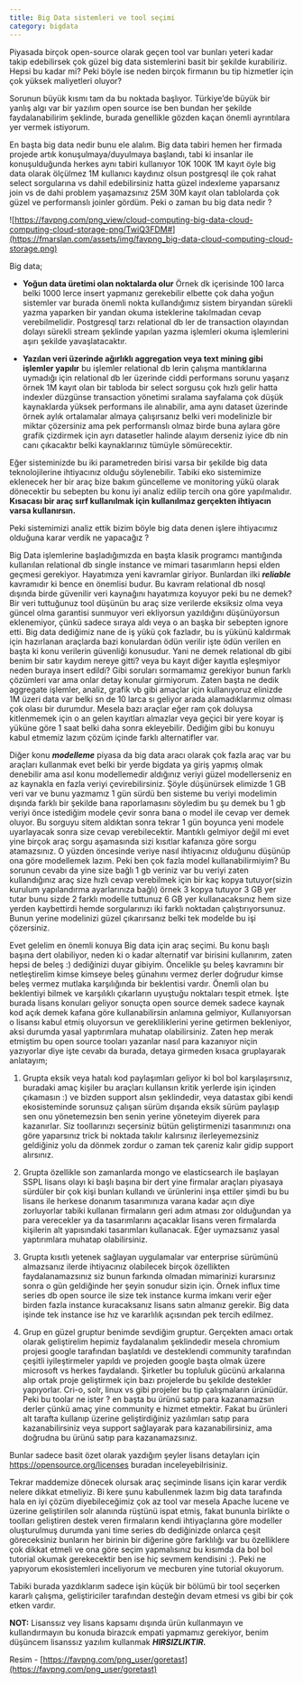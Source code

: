 ```yaml
---
title: Big Data sistemleri ve tool seçimi
category: bigdata
---
```




Piyasada birçok open-source olarak geçen tool var bunları yeteri kadar takip edebilirsek çok güzel big data sistemlerini basit bir şekilde kurabiliriz. Hepsi bu kadar mi? Peki böyle ise neden birçok firmanın bu tip hizmetler için çok yüksek maliyetleri oluyor? 

Sorunun büyük kısmı tam da bu noktada başlıyor. Türkiye’de büyük bir yanlış algı var bir yazılım open source ise ben bundan her şekilde faydalanabilirim şeklinde, burada genellikle gözden kaçan önemli ayrıntılara yer vermek istiyorum. 

En başta big data nedir bunu ele alalım. Big data tabiri hemen her firmada projede artık konuşulmaya/duyulmaya başlandı, tabi ki insanlar ile konuşulduğunda herkes aynı tabiri kullanıyor 10K 100K 1M kayıt öyle big data olarak ölçülmez 1M kullanıcı kaydınız olsun postgresql ile çok rahat select sorgularına vs dahil edebilirsiniz hatta güzel indexleme yaparsanız join vs de dahi problem yaşamazsınız 25M 30M kayıt olan tablolarda çok güzel ve performanslı joinler gördüm. Peki o zaman bu big data nedir ? 

![https://favpng.com/png_view/cloud-computing-big-data-cloud-computing-cloud-storage-png/TwiQ3FDM#](https://fmarslan.com/assets/img/favpng_big-data-cloud-computing-cloud-storage.png)


Big data;
* **Yoğun data üretimi olan noktalarda olur** Örnek dk içerisinde 100 larca belki 1000 lerce insert yapmanız gerekebilir elbette çok daha yoğun sistemler var burada önemli nokta kullandığımız sistem biryandan sürekli yazma yaparken bir yandan okuma isteklerine takılmadan cevap verebilmelidir. Postgresql tarzı relational db ler de transaction olayından dolayı sürekli stream şeklinde yapılan yazma işlemleri okuma işlemlerini aşırı şekilde yavaşlatacaktır.

* **Yazılan veri üzerinde ağırlıklı aggregation veya text mining gibi işlemler yapılır** bu işlemler relational db lerin çalışma mantıklarına uymadığı için relational db ler üzerinde ciddi performans sorunu yaşarız örnek 1M kayıt olan bir tabloda bir select sorgusu çok hızlı gelir hatta indexler düzgünse transaction yönetimi sıralama sayfalama çok düşük kaynaklarda yüksek performans ile alınabilir, ama aynı dataset üzerinde örnek aylık ortalamalar almaya çalışırsanız belki veri modelinizle bir miktar çözersiniz ama pek performanslı olmaz birde buna aylara göre grafik çizdirmek için ayrı datasetler halinde alayım derseniz iyice db nin canı çıkacaktır belki kaynaklarınız tümüyle sömürecektir.

Eğer sisteminizde bu iki parametreden birisi varsa bir şekilde big data teknolojilerine ihtiyacınız olduğu söylenebilir. Tabiki eko sistemimize eklenecek her bir araç bize bakım güncelleme ve monitoring yükü olarak dönecektir bu sebepten bu konu iyi analiz edilip tercih ona göre yapılmalıdır. __Kısacası bir araç sırf kullanılmak için kullanılmaz gerçekten ihtiyacın varsa kullanırsın.__

Peki sistemimizi analiz ettik bizim böyle big data denen işlere ihtiyacımız olduğuna karar verdik ne yapacağız ?

Big Data işlemlerine başladığımızda  en başta klasik programcı mantığında kullanılan relational db single instance ve mimari tasarımların hepsi elden geçmesi gerekiyor. Hayatımıza yeni kavramlar giriyor. Bunlardan ilki ***reliable*** kavramıdır ki bence en önemlisi budur. Bu kavram relational db nosql dışında birde güvenilir veri kaynağını hayatımıza koyuyor peki bu ne demek? Bir veri tuttuğunuz tool düşünün bu araç size verilerde eksiksiz olma veya güncel olma garantisi sunmuyor veri ekliyorsun yazıldığını düşünüyorsun eklenemiyor, çünkü sadece sıraya aldı veya o an başka bir sebepten ignore etti. Big data dediğimiz nane de iş yükü çok fazladır, bu is yükünü kaldırmak için hazırlanan araçlarda bazi konulardan ödün verilir işte ödün verilen en başta ki konu verilerin güvenliği konusudur. Yani ne demek relational db gibi benim bir satır kaydım nereye gitti? veya bu kayıt diğer kayıtla eşleşmiyor neden buraya insert edildi? Gibi soruları sormamamız gerekiyor bunun farklı çözümleri var ama onlar detay konular girmiyorum.  Zaten başta ne dedik aggregate işlemler, analiz, grafik vb gibi amaçlar için kullanıyoruz elinizde 1M üzeri data var  belki sn de 10 larca sı geliyor arada alamadıklarımız olması çok olası bir durumdur. Mesela bazı araçlar eğer ram çok doluysa kitlenmemek için o an gelen kayıtları almazlar veya geçici bir yere koyar iş yüküne göre 1 saat belki daha sonra ekleyebilir. Dediğim gibi bu konuyu kabul etmemiz lazım çözüm içinde farklı alternatifler var.

Diğer konu ***modelleme*** piyasa da big data aracı olarak çok fazla araç var bu araçları kullanmak evet belki bir yerde bigdata ya giriş yapmış olmak denebilir ama asıl konu modellemedir aldığınız veriyi güzel modellerseniz en az kaynakla en fazla veriyi çevirebilirsiniz. Şöyle düşünürsek elimizde 1 GB veri var ve bunu yazmamız 1 gün sürdü ben sisteme bu veriyi modelimin dışında farklı bir şekilde bana raporlamasını söyledim bu şu demek bu 1 gb veriyi önce istediğim modele çevir sonra bana o model ile cevap ver demek oluyor. Bu sorguyu sitem aldıktan sonra tekrar 1 gün boyunca yeni modele uyarlayacak sonra size cevap verebilecektir. Mantıklı gelmiyor değil mi evet yine birçok araç sorgu aşamasında sizi kısıtlar kafanıza göre sorgu atamazsınız. O yüzden öncesinde veriye nasıl ihtiyacınız olduğunu düşünüp ona göre modellemek lazım. Peki ben çok fazla model kullanabilirmiyim? Bu sorunun cevabı da yine size bağlı 1 gb veriniz var bu veriyi zaten kullandığınız araç size hızlı cevap verebilmek için bir kaç kopya tutuyor(sizin kurulum yapılandırma ayarlarınıza bağlı) örnek 3 kopya tutuyor 3 GB yer tutar  bunu sizde 2 farklı modelle tuttunuz 6 GB yer kullanacaksınız hem size yerden kaybettirdi hemde sorgularınızı iki farklı noktadan çalıştırıyorsunuz. Bunun yerine modelinizi güzel çıkarırsanız belki tek modelde bu işi çözersiniz.

Evet gelelim en önemli konuya Big data için araç seçimi. Bu konu başlı başına dert olabiliyor, neden ki o kadar alternatif var birisini kullanırım, zaten hepsi de beleş :) dediğinizi duyar gibiyim. Öncelikle şu beleş kavramını bir netleştirelim kimse kimseye beleş günahını vermez derler doğrudur kimse beleş vermez mutlaka karşılığında bir beklentisi vardır.  Önemli olan bu beklentiyi bilmek ve karşılıklı çıkarların uyuştuğu noktaları tespit etmek. İşte burada lisans konuları geliyor sonuçta open source demek sadece kaynak kod açık demek kafana göre kullanabilirsin anlamına gelmiyor, Kullanıyorsan o lisansı kabul etmiş oluyorsun ve gerekliliklerini yerine getirmen bekleniyor, aksi durumda yasal yaptırımlara muhatap olabilirsiniz.  Zaten hep merak etmiştim bu open source tooları yazanlar nasıl para kazanıyor niçin yazıyorlar diye işte cevabı da burada, detaya girmeden kısaca gruplayarak anlatayım;

1. Grupta eksik veya hatalı kod paylaşımları geliyor ki bol bol karşılaşırsınız, buradaki amaç kişiler bu araçları kullansın kritik yerlerde işin içinden çıkamasın :) ve bizden support alsın şeklindedir, veya datastax gibi kendi ekosisteminde sorunsuz çalışan sürüm dışarıda eksik sürüm paylaşıp sen onu yönetemezsin ben senin yerine yöneteyim diyerek para kazanırlar. Siz toollarınızı seçersiniz bütün geliştirmenizi tasarımınızı ona  göre yaparsınız trick bi noktada takılır kalırsınız ilerleyemezsiniz geldiğiniz yolu da dönmek zordur o zaman tek çareniz kalır gidip support alırsınız. 

2. Grupta özellikle son zamanlarda mongo ve elasticsearch ile başlayan SSPL lisans olayı ki başlı başına bir dert yine firmalar araçları piyasaya sürdüler bir çok kişi bunları kullandı ve ürünlerini inşa ettiler şimdi bu bu lisans ile herkese donanım tasarımınıza varana kadar açın diye zorluyorlar tabiki kullanan firmaların geri adım atması zor olduğundan ya para verecekler ya da tasarımlarını açacaklar lisans veren firmalarda kişilerin alt yapısındaki tasarımları kullanacak. Eğer uymazsanız yasal yaptırımlara muhatap olabilirsiniz.   

3. Grupta kısıtlı yetenek sağlayan uygulamalar var enterprise sürümünü almazsanız ilerde ihtiyacınız olabilecek birçok özellikten faydalanamazsınız siz bunun farkında olmadan mimarinizi kurarsınız sonra o gün geldiğinde her şeyin sonudur sizin için. Örnek influx time series db open source ile size tek instance kurma imkanı verir eğer birden fazla instance kuracaksanız lisans satın almanız gerekir. Big data işinde tek instance ise hız ve kararlılık açısından pek tercih edilmez.

4. Grup en güzel gruptur benimde sevdiğim gruptur. Gerçekten amacı ortak olarak geliştirelim hepimiz faydalanalım şeklindedir mesela chromium projesi google tarafından başlatıldı ve desteklendi community tarafından çeşitli iyileştirmeler yapıldı ve projeden google başta olmak üzere microsoft vs herkes faydalandı. Şirketler bu topluluk gücünü arkalarına alıp ortak proje geliştirmek için bazı projelerde bu şekilde destekler yapıyorlar. Cri-o, solr, linux vs gibi projeler bu tip çalışmaların ürünüdür. Peki bu toolar ne ister ? en başta bu ürünü satıp para kazanamazsın derler çünkü amaç yine community e hizmet etmektir. Fakat bu ürünleri alt tarafta kullanıp üzerine geliştirdiğiniz yazılımları satıp para kazanabilirsiniz veya support sağlayarak para kazanabilirsiniz, ama doğrudna bu ürünü satıp para kazanamazsınız.

Bunlar sadece basit özet olarak yazdığım şeyler lisans detayları için https://opensource.org/licenses buradan inceleyebilrisiniz. 

Tekrar maddemize dönecek olursak araç seçiminde lisans için karar verdik nelere dikkat etmeliyiz. Bi kere şunu kabullenmek lazım big data tarafında hala en iyi çözüm diyebileceğimiz çok az tool var mesela Apache lucene ve üzerine geliştirilen solr alanında rüştünü ispat etmiş, fakat bununla birlikte o toolları geliştiren destek veren firmaların kendi ihtiyaçlarına göre modeller oluşturulmuş durumda yani time series db dediğinizde onlarca çeşit göreceksiniz bunların her birinin bir diğerine göre farklılığı var bu özelliklere çok dikkat etmeli ve ona göre seçim yapmalısınız bu kısımda da bol bol tutorial okumak gerekecektir ben ise hiç sevmem kendisini :). Peki ne yapıyorum ekosistemleri inceliyorum ve mecburen yine tutorial okuyorum.

Tabiki burada yazdıklarım sadece işin küçük bir bölümü bir tool seçerken kararlı çalışma, geliştiriciler tarafından desteğin devam etmesi vs gibi bir çok etken vardır.

**NOT:** Lisanssız vey lisans kapsamı dışında ürün kullanmayın ve kullandırmayın bu konuda birazcık empati yapmamız gerekiyor, benim düşüncem lisanssız yazılım kullanmak ***HIRSIZLIKTIR.***


Resim - [https://favpng.com/png_user/goretast](https://favpng.com/png_user/goretast)

